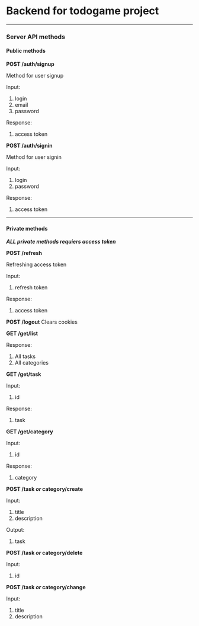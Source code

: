 # Backend for todogame project

---

### Server API methods

#### Public methods

**POST /auth/signup**

Method for user signup

Input: 
1. login
2. email
3. password

Response:
1. access token

**POST /auth/signin**

Method for user signin

Input: 
1. login
2. password

Response:
1. access token

---

#### Private methods
***ALL private methods requiers access token***


**POST /refresh**

Refreshing access token

Input:
1. refresh token

Response:
1. access token

**POST /logout**
Clears cookies

**GET /get/list**

Response:
1. All tasks
2. All categories

**GET /get/task**

Input:
1. id

Response:
1. task

**GET /get/category**

Input:
1. id

Response:
1. category

**POST /task *or* category/create**

Input:
1. title
2. description

Output:
1. task

**POST /task *or* category/delete**

Input:
1. id

**POST /task *or* category/change**

Input:
1. title
2. description

